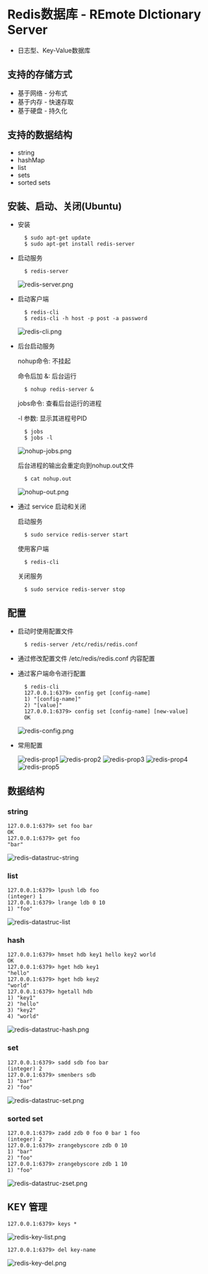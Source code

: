 # Redis数据库 - REmote DIctionary Server

- 日志型、Key-Value数据库

## 支持的存储方式

- 基于网络 - 分布式
- 基于内存 - 快速存取
- 基于硬盘 - 持久化

## 支持的数据结构

- string
- hashMap
- list
- sets
- sorted sets

## 安装、启动、关闭(Ubuntu)

- 安装

        $ sudo apt-get update
        $ sudo apt-get install redis-server

- 启动服务

        $ redis-server

    ![redis-server.png](images/redis-server.png)
- 启动客户端

        $ redis-cli
        $ redis-cli -h host -p post -a password

    ![redis-cli.png](images/redis-cli.png)
- 后台启动服务

    nohup命令: 不挂起

    命令后加 &: 后台运行

        $ nohup redis-server &

    jobs命令: 查看后台运行的进程

    -l 参数: 显示其进程号PID

        $ jobs
        $ jobs -l

    ![nohup-jobs.png](images/nohup-jobs.png)

    后台进程的输出会重定向到nohup.out文件

        $ cat nohup.out

    ![nohup-out.png](images/nohup-out.png)

- 通过 service 启动和关闭

    启动服务

        $ sudo service redis-server start

    使用客户端

        $ redis-cli

    关闭服务

        $ sudo service redis-server stop

## 配置

- 启动时使用配置文件

        $ redis-server /etc/redis/redis.conf

- 通过修改配置文件 /etc/redis/redis.conf 内容配置
- 通过客户端命令进行配置

        $ redis-cli
        127.0.0.1:6379> config get [config-name]
        1) "[config-name]"
        2) "[value]"
        127.0.0.1:6379> config set [config-name] [new-value]
        OK

    ![redis-config.png](images/redis-config.png)

- 常用配置

    ![redis-prop1](images/redis-prop1.png)
    ![redis-prop2](images/redis-prop2.png)
    ![redis-prop3](images/redis-prop3.png)
    ![redis-prop4](images/redis-prop4.png)
    ![redis-prop5](images/redis-prop5.png)

## 数据结构

### string

    127.0.0.1:6379> set foo bar
    OK
    127.0.0.1:6379> get foo
    "bar"

![redis-datastruc-string](images/redis-datastruc-string.png)

### list

    127.0.0.1:6379> lpush ldb foo
    (integer) 1
    127.0.0.1:6379> lrange ldb 0 10
    1) "foo"

![redis-datastruc-list](images/redis-datastruc-list.png)

### hash

    127.0.0.1:6379> hmset hdb key1 hello key2 world
    OK
    127.0.0.1:6379> hget hdb key1
    "hello"
    127.0.0.1:6379> hget hdb key2
    "world"
    127.0.0.1:6379> hgetall hdb
    1) "key1"
    2) "hello"
    3) "key2"
    4) "world"

![redis-datastruc-hash.png](images/redis-datastruc-hash.png)

### set

    127.0.0.1:6379> sadd sdb foo bar
    (integer) 2
    127.0.0.1:6379> smenbers sdb
    1) "bar"
    2) "foo"

![redis-datastruc-set.png](images/redis-datastruc-set.png)

### sorted set

    127.0.0.1:6379> zadd zdb 0 foo 0 bar 1 foo
    (integer) 2
    127.0.0.1:6379> zrangebyscore zdb 0 10
    1) "bar"
    2) "foo"
    127.0.0.1:6379> zrangebyscore zdb 1 10
    1) "foo"

![redis-datastruc-zset.png](images/redis-datastruc-zset.png)

## KEY 管理

    127.0.0.1:6379> keys *

![redis-key-list.png](images/redis-key-list.png)

    127.0.0.1:6379> del key-name

![redis-key-del.png](images/redis-key-del.png)
